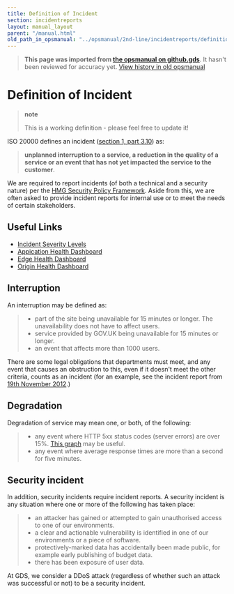 ```yaml
---
title: Definition of Incident
section: incidentreports
layout: manual_layout
parent: "/manual.html"
old_path_in_opsmanual: "../opsmanual/2nd-line/incidentreports/definition.md"
---
```




> **This page was imported from [the opsmanual on github.gds](https://github.gds/gds/opsmanual)**.
It hasn't been reviewed for accuracy yet.
[View history in old opsmanual](https://github.gds/gds/opsmanual/tree/master/2nd-line/incidentreports/definition.md)


# Definition of Incident

> **note**
>
> This is a working definition - please feel free to update it!

ISO 20000 defines an incident ([section 1, part
3.10](https://www.iso.org/obp/ui/#iso:std:iso-iec:20000:-1:ed-2:v1:en))
as:

> **unplanned interruption to a service, a reduction in the quality of a
> service or an event that has not yet impacted the service to the
> customer**.

We are required to report incidents (of both a technical and a security
nature) per the [HMG Security Policy
Framework](https://www.gov.uk/government/uploads/system/uploads/attachment_data/file/255910/HMG_Security_Policy_Framework_V11.0.pdf).
Aside from this, we are often asked to provide incident reports for
internal use or to meet the needs of certain stakeholders.

## Useful Links

-   [Incident Severity
    Levels](https://gov-uk.atlassian.net/wiki/display/PLOPS/Incident+severity+levels)
-   [Appication Health
    Dashboard](https://grafana.publishing.service.gov.uk/dashboard/file/application_health.json)
-   [Edge Health
    Dashboard](https://grafana.publishing.service.gov.uk/dashboard/file/edge_health.json)
-   [Origin Health
    Dashboard](https://grafana.publishing.service.gov.uk/dashboard/file/origin_health.json)

## Interruption

An interruption may be defined as:

> -   part of the site being unavailable for 15 minutes or longer. The
>     unavailability does not have to affect users.
> -   service provided by GOV.UK being unavailable for 15 minutes
>     or longer.
> -   an event that affects more than 1000 users.

There are some legal obligations that departments must meet, and any
event that causes an obstruction to this, even if it doesn't meet the
other criteria, counts as an incident (for an example, see the incident
report from [19th November
2012](https://docs.google.com/a/digital.cabinet-office.gov.uk/document/d/122k4x7vYqc_3LRnkxdARENjguHhRwhBVtjgzpS9hJTM).)

## Degradation

Degradation of service may mean one, or both, of the following:

> -   any event where HTTP 5xx status codes (server errors) are over
>     15%. [This
>     graph](https://graphite.publishing.service.gov.uk/render?width=624&from=-24hours&until=-&height=450&fontBold=true&yMin=0&target=alias%28movingAverage%28asPercent%28divideSeries%28stats.cache-1_router.nginx_logs.www-origin.http_5xx%2Csum%28stats.cache-1_router.nginx_logs.www-origin.http_*xx%29%29%2C1%29%2C%2012%29%2C%22cache-1%22%29&target=alias%28movingAverage%28asPercent%28divideSeries%28stats.cache-2_router.nginx_logs.www-origin.http_5xx%2Csum%28stats.cache-2_router.nginx_logs.www-origin.http_*xx%29%29%2C1%29%2C12%29%2C%22cache-2%22%29&target=alias%28movingAverage%28asPercent%28divideSeries%28stats.cache-3_router.nginx_logs.www-origin.http_5xx%2Csum%28stats.cache-3_router.nginx_logs.www-origin.http_*xx%29%29%2C1%29%2C12%29%2C%22cache-3%22%29&target=alias%28dashed%28drawAsInfinite%28removeBelowValue%28sum%28stats.govuk.app.*.all.deploys%29%2C0.00001%29%29%29%2C%22all%20deploys%22%29&title=HTTP_error_percentage&fontSize=14&lineWidth=1.5&xFormat=%25H%3A%25M&yMax=&_uniq=0.511430696118623)
>     may be useful.
> -   any event where average response times are more than a second for
>     five minutes.

## Security incident

In addition, security incidents require incident reports. A security
incident is any situation where one or more of the following has taken
place:

> -   an attacker has gained or attempted to gain unauthorised access to
>     one of our environments.
> -   a clear and actionable vulnerability is identified in one of our
>     environments or a piece of software.
> -   protectively-marked data has accidentally been made public, for
>     example early publishing of budget data.
> -   there has been exposure of user data.

At GDS, we consider a DDoS attack (regardless of whether such an attack
was successful or not) to be a security incident.

